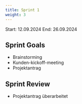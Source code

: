```yaml
---
title: Sprint 1
weight: 3
---
```


<title>{{.Title}}</title>

Start: 12.09.2024
End: 26.09.2024

## Sprint Goals
- Brainstorming
- Kunden-kickoff-meeting
- Projektantrag

## Sprint Review
- Projektantrag überarbeitet
